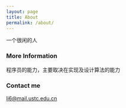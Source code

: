 ```yaml
---
layout: page
title: About
permalink: /about/
---
```


一个很闲的人

### More Information

程序员的能力，主要取决在实现及设计算法的能力

### Contact me

[lj6@mail.ustc.edu.cn](mailto:email@domain.com)
